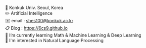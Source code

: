 🏫 Konkuk Univ. Seoul, Korea  
✏️ Artificial Intelligence  
✉️ email : shes100@konkuk.ac.kr  
📋 Blog : https://6cs9.github.io  
🌱 I’m currently learning Math & Machine Learning & Deep Learning  
🌟 I'm interested in Natural Language Processing

